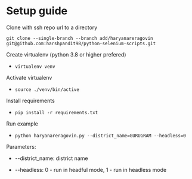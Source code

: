 # Setup guide

Clone with ssh repo url to a directory

`git clone --single-branch --branch add/haryanareragovin git@github.com:harshpandit98/python-selenium-scripts.git`

Create virtualenv (python 3.8 or higher prefered)
- `virtualenv venv`

Activate virtualenv
- `source ./venv/bin/active`

Install requirements
- `pip install -r requirements.txt`

Run example
- `python haryanareragovin.py --district_name=GURUGRAM --headless=0`

Parameters:
- --district_name: district name

- --headless: 0 - run in headful mode, 1 - run in headless mode
